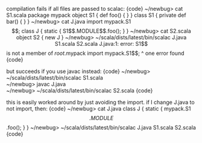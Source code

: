 compilation fails if all files are passed to scalac:
{code}
  ~/newbug> cat S1.scala 
package mypack
object S1 { def foo() { } }
class S1 { private def bar() { } }
  ~/newbug> cat J.java 
import mypack.S1$$;
class J { static { S1$$.MODULE$$.foo(); } }
  ~/newbug> cat S2.scala 
object S2 { new J }
  ~/newbug> ~/scala/dists/latest/bin/scalac J.java S1.scala S2.scala 
J.java:1: error: S1$$ is not a member of _root_.mypack
import mypack.S1$$;
       ^
one error found
{code}

but succeeds if you use javac instead:
{code}
  ~/newbug> ~/scala/dists/latest/bin/scalac S1.scala                 
  ~/newbug> javac J.java                            
  ~/newbug> ~/scala/dists/latest/bin/scalac S2.scala
{code}

this is easily worked around by just avoiding the import. if I change J.java to not import, then:
{code}
  ~/newbug> cat J.java 
class J { static { mypack.S1$$.MODULE$$.foo(); } }
  ~/newbug> ~/scala/dists/latest/bin/scalac J.java S1.scala S2.scala 
{code}

 
